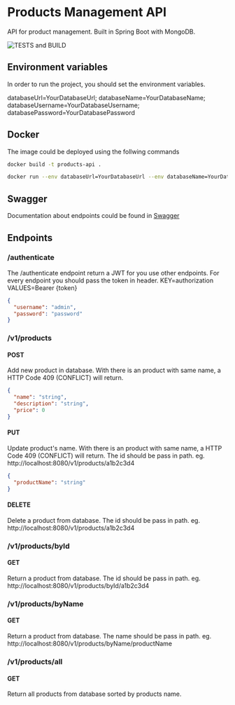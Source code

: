 # Products Management API

API for product management. Built in Spring Boot with MongoDB. 

![TESTS and BUILD](https://github.com/matheusfenolio/products-api/actions/workflows/maven.yml/badge.svg)

## Environment variables
In order to run the project, you should set the environment variables.

databaseUrl=YourDatabaseUrl;
databaseName=YourDatabaseName;
databaseUsername=YourDatabaseUsername;
databasePassword=YourDatabasePassword


## Docker

The image could be deployed using the follwing commands

```bash
docker build -t products-api .
```

```bash
docker run --env databaseUrl=YourDatabaseUrl --env databaseName=YourDatabaseName --env databaseUsername=YourDatabaseUsername --env databasePassword=YourDatabasePassword  -p 8080:8080 products-api
```

## Swagger

Documentation about endpoints could be found in [Swagger](http://localhost:8080/swagger-ui.html)

## Endpoints

### /authenticate

The /authenticate endpoint return a JWT for you use other endpoints. For every endpoint you should pass the token in
header. KEY=authorization VALUES=Bearer {token}

```json
{
  "username": "admin",
  "password": "password"
}
```

### /v1/products

#### POST

Add new product in database. With there is an product with same name, a HTTP Code 409 (CONFLICT) will return.

```json
{
  "name": "string",
  "description": "string",
  "price": 0
}
```

#### PUT

Update product's name. With there is an product with same name, a HTTP Code 409 (CONFLICT) will return. The id should be
pass in path. eg. http://localhost:8080/v1/products/a1b2c3d4

```json
{
  "productName": "string"
}
```

#### DELETE

Delete a product from database. The id should be pass in path. eg. http://localhost:8080/v1/products/a1b2c3d4

### /v1/products/byId

#### GET

Return a product from database. The id should be pass in path. eg. http://localhost:8080/v1/products/byId/a1b2c3d4

### /v1/products/byName

#### GET

Return a product from database. The name should be pass in path.
eg. http://localhost:8080/v1/products/byName/productName

### /v1/products/all

#### GET

Return all products from database sorted by products name.
